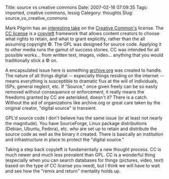 Title: source vs creative commons
Date: 2007-02-16 07:09:35
Tags: imported, creative commons, lessig
Category: thoughts
Slug: source_vs_creative_commons


Mark Pilgrim has an <a title="dive into mark" href="http://diveintomark.org/archives/2007/02/15/cc-vs-gpl">interesting take</a> on the <a href="http://creativecommons.org/" title="Founded by Lawrence Lessig">Creative Common's</a> license. The <a href="http://en.wikipedia.org/wiki/Creative_Commons" title="CC">CC license</a> is a <a href="http://en.wikipedia.org/wiki/Copyleft" title="GPL is from the same family">copyleft</a> framework that allows content creators to choose what rights to retain, and what to grant explicitly, rather than the all assuming copyright &copy;. The GPL was designed for source code. Applying it to other media runs the gamut of success stories. CC was intended for all possible works... from written text, images, video... anything that you would traditionally stick a &copy; on.

A encapsulated issue here is something <a title="Amazing public service" href="http://www.archive.org/index.php">archive.org</a> was created to handle. The nature of all things digital -- especially things residing on the internet -- means everything is susceptible to dramatic flux at the will of individuals, ISPs, general neglect, etc. If "Source," once given freely can be so easily removed without consequence or enforcement, it really means the freedoms granted by CC are asterisked, doesn't it? There is a catch. Without the aid of organizations like archive.org or great care taken by the original creator, "digital source" is transient.

GPL'd source code I don't believe has the same issue (or at least not nearly the magnitude). You have SourceForge, Linux package distributions (Debian, Ubuntu, Fedora), etc. who are set up to retain and distribute the source code as well as the binary it created. There is basically an institution and infrastructure in place to protect the "digital source."

Taking a step back copyleft is fundamentally a new thought process. CC is much newer and much less prevalent than GPL. CC is a wonderful thing (especially when you can search databases for things (pictures, video, text) based on the type of CC license you need), but I think we will have to wait and see how the "remix and return" mentality holds up.
